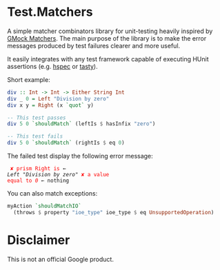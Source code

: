 # Test.Matchers

A simple matcher combinators library for unit-testing heavily inspired
by [GMock
Matchers](https://github.com/google/googletest/blob/master/googlemock/docs/CheatSheet.md#matchers).
The main purpose of the library is to make the error messages produced
by test failures clearer and more useful.

It easily integrates with any test framework capable of executing
HUnit assertions (e.g. [hspec](https://hspec.github.io) or
[tasty](https://github.com/feuerbach/tasty)).

Short example:

```haskell
div :: Int -> Int -> Either String Int
div _ 0 = Left "Division by zero"
div x y = Right (x `quot` y)

-- This test passes
div 5 0 `shouldMatch` (leftIs $ hasInfix "zero")

-- This test fails
div 5 0 `shouldMatch` (rightIs $ eq 0)
```

The failed test display the following error message:

<code><pre>
<span style='color:red;'>✘ prism Right is</span> ← <em>Left "Division by zero"</em>
<span style='color:red;'>✘ a value equal to <em>0</em></span> ← nothing
</pre></code>

You can also match exceptions:

```haskell
myAction `shouldMatchIO`
  (throws $ property "ioe_type" ioe_type $ eq UnsupportedOperation)
```

# Disclaimer

This is not an official Google product.
